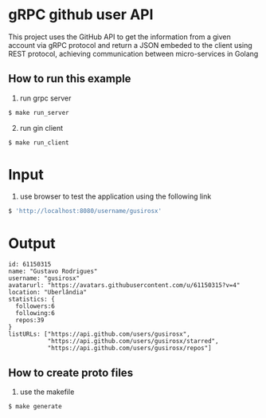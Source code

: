 # gRPC github user API

This project uses the GitHub API to get the information from a given account via gRPC protocol and return a JSON embeded to the client using REST protocol, achieving communication between micro-services in Golang

## How to run this example

1. run grpc server

```sh
$ make run_server
```

2. run gin client

```sh
$ make run_client
```

# Input

1. use browser to test the application using the following link

```sh
$ 'http://localhost:8080/username/gusirosx'
```

# Output
```
id: 61150315 
name: "Gustavo Rodrigues" 
username: "gusirosx" 
avatarurl: "https://avatars.githubusercontent.com/u/61150315?v=4" 
location: "Uberlândia" 
statistics: {
  followers:6  
  following:6  
  repos:39  
}
listURLs: ["https://api.github.com/users/gusirosx", 
           "https://api.github.com/users/gusirosx/starred", 
           "https://api.github.com/users/gusirosx/repos"]
```

## How to create proto files

1. use the makefile

```sh
$ make generate
```
